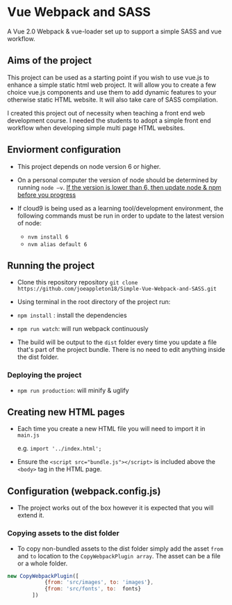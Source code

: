 # Vue Webpack and SASS

A Vue 2.0 Webpack & vue-loader set up to support a simple SASS and vue workflow. 

## Aims of the project

This project can be used as a starting point if you wish to use vue.js to enhance a simple static html web project. It will allow you to create a few choice vue.js components and use them to add dynamic features to your otherwise static HTML website. It will also take care of SASS compilation. 

I created this project out of necessity when teaching a front end web development course. I needed the students to adopt a simple front end workflow when developing simple multi page HTML websites. 


##  Enviorment configuration 



- This project depends on node version 6 or higher. 
- On a personal computer the version of node should be determined by running `node –v`.
  [If the version is lower than 6, then update node & npm before you progress]( https://docs.npmjs.com/getting-started/installing-node)

- If cloud9 is being used as a learning tool/development environment, the following commands must be run in order to update to the latest version of node:
  - `nvm install 6`
  - `nvm alias default 6` 



## Running the project 
- Clone this repository repository `git clone https://github.com/joeappleton18/Simple-Vue-Webpack-and-SASS.git`
- Using terminal in the root directory of the project run:
- `npm install`  : install the dependencies 
- `npm run watch`: will run webpack continuously 

- The build will be output to the `dist` folder every time you update a file that's part of the 
project bundle. There is no need to edit anything inside the dist folder. 

### Deploying the project 

- `npm run production`: will minify & uglify  


## Creating new HTML pages

- Each time you create a new HTML file you will need to import it in `main.js`

  e.g. ``import '../index.html';``

- Ensure the `<script src="bundle.js"></script>` is included above the `<body>` tag in the HTML page.


## Configuration (webpack.config.js)

- The project works out of the box however it is expected that you will extend it.  

### Copying assets to the dist folder 

- To copy non-bundled assets to the dist folder simply add the asset `from` and `to` location to the `CopyWebpackPlugin array`. The asset can be a file or a whole folder. 

```javascript
new CopyWebpackPlugin([
            {from: 'src/images', to: 'images'},
            {from: 'src/fonts', to:  fonts}
        ])
```

























